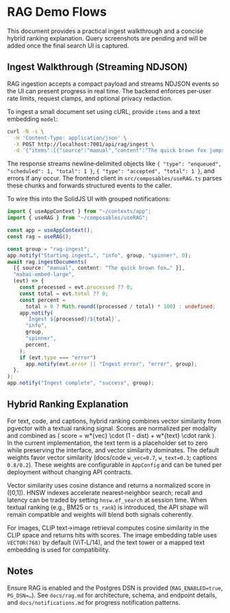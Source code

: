# RAG Demo Flows

This document provides a practical ingest walkthrough and
a concise hybrid ranking explanation. Query screenshots are pending and
will be added once the final search UI is captured.

## Ingest Walkthrough (Streaming NDJSON)

RAG ingestion accepts a compact payload and streams NDJSON events so
the UI can present progress in real time. The backend enforces per‑user rate limits, request clamps, and
optional privacy redaction.

To ingest a small document set using cURL, provide `items` and a text embedding `model`:

```bash
curl -N -s \
  -H 'Content-Type: application/json' \
  -X POST http://localhost:7001/api/rag/ingest \
  -d '{"items":[{"source":"manual","content":"The quick brown fox jumps over the lazy dog."}],"model":"mxbai-embed-large"}'
```

The response streams newline‑delimited objects like `{ "type": "enqueued", "scheduled": 1, "total": 1 }`,
`{ "type": "accepted", "total": 1 }`, and errors if
any occur. The frontend client in `src/composables/useRAG.ts` parses these chunks and
forwards structured events to the caller.

To wire this into the SolidJS UI with grouped notifications:

```ts
import { useAppContext } from "~/contexts/app";
import { useRAG } from "~/composables/useRAG";

const app = useAppContext();
const rag = useRAG();

const group = "rag-ingest";
app.notify("Starting ingest…", "info", group, "spinner", 0);
await rag.ingestDocuments(
  [{ source: "manual", content: "The quick brown fox…" }],
  "mxbai-embed-large",
  (evt) => {
    const processed = evt.processed ?? 0;
    const total = evt.total ?? 0;
    const percent =
      total > 0 ? Math.round((processed / total) * 100) : undefined;
    app.notify(
      `Ingest ${processed}/${total}`,
      "info",
      group,
      "spinner",
      percent,
    );
    if (evt.type === "error")
      app.notify(evt.error || "Ingest error", "error", group);
  },
);
app.notify("Ingest complete", "success", group);
```

## Hybrid Ranking Explanation

For text, code, and captions, hybrid ranking combines vector similarity from pgvector with
a textual ranking signal. Scores are normalized per modality and
combined as \( score = w*{vec} \cdot (1 - dist) + w*{text} \cdot rank \). In the current implementation,
the text term is a placeholder set to zero while preserving the interface, and
vector similarity dominates. The default weights favor vector similarity (docs/code `w_vec=0.7`, `w_text=0.3`;
captions `0.8/0.2`). These weights are configurable in `AppConfig` and
can be tuned per deployment without changing API contracts.

Vector similarity uses cosine distance and
returns a normalized score in \([0,1]\). HNSW indexes accelerate nearest‑neighbor search; recall and
latency can be traded by setting `hnsw.ef_search` at session time. When textual ranking (e.g., BM25 or
`ts_rank`) is introduced, the API shape will remain compatible and weights will blend both signals coherently.

For images, CLIP text→image retrieval computes cosine similarity in the CLIP space and
returns hits with scores. The image embedding table uses `VECTOR(768)` by default (ViT‑L/14), and the text tower or
a mapped text embedding is used for compatibility.

## Notes

Ensure RAG is enabled and the Postgres DSN is provided (`RAG_ENABLED=true`,
`PG_DSN=…`). See `docs/rag.md` for architecture, schema, and endpoint details, and
`docs/notifications.md` for progress notification patterns.
